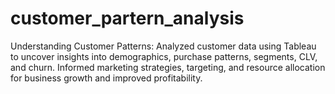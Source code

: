 # customer_partern_analysis
Understanding Customer Patterns: Analyzed customer data using Tableau to uncover insights into demographics, purchase patterns, segments, CLV, and churn. Informed marketing strategies, targeting, and resource allocation for business growth and improved profitability.

